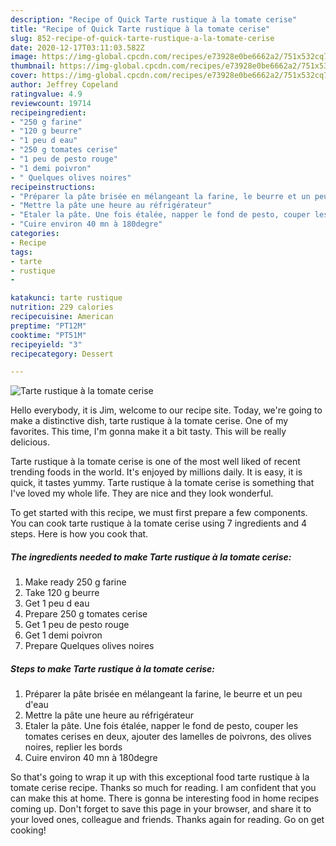```yaml
---
description: "Recipe of Quick Tarte rustique à la tomate cerise"
title: "Recipe of Quick Tarte rustique à la tomate cerise"
slug: 852-recipe-of-quick-tarte-rustique-a-la-tomate-cerise
date: 2020-12-17T03:11:03.582Z
image: https://img-global.cpcdn.com/recipes/e73928e0be6662a2/751x532cq70/tarte-rustique-a-la-tomate-cerise-photo-principale-de-la-recette.jpg
thumbnail: https://img-global.cpcdn.com/recipes/e73928e0be6662a2/751x532cq70/tarte-rustique-a-la-tomate-cerise-photo-principale-de-la-recette.jpg
cover: https://img-global.cpcdn.com/recipes/e73928e0be6662a2/751x532cq70/tarte-rustique-a-la-tomate-cerise-photo-principale-de-la-recette.jpg
author: Jeffrey Copeland
ratingvalue: 4.9
reviewcount: 19714
recipeingredient:
- "250 g farine"
- "120 g beurre"
- "1 peu d eau"
- "250 g tomates cerise"
- "1 peu de pesto rouge"
- "1 demi poivron"
- " Quelques olives noires"
recipeinstructions:
- "Préparer la pâte brisée en mélangeant la farine, le beurre et un peu d&#39;eau"
- "Mettre la pâte une heure au réfrigérateur"
- "Etaler la pâte. Une fois étalée, napper le fond de pesto, couper les tomates cerises en deux, ajouter des lamelles de poivrons, des olives noires, replier les bords"
- "Cuire environ 40 mn à 180degre"
categories:
- Recipe
tags:
- tarte
- rustique
- 

katakunci: tarte rustique  
nutrition: 229 calories
recipecuisine: American
preptime: "PT12M"
cooktime: "PT51M"
recipeyield: "3"
recipecategory: Dessert

---
```



![Tarte rustique à la tomate cerise](https://img-global.cpcdn.com/recipes/e73928e0be6662a2/751x532cq70/tarte-rustique-a-la-tomate-cerise-photo-principale-de-la-recette.jpg)

Hello everybody, it is Jim, welcome to our recipe site. Today, we're going to make a distinctive dish, tarte rustique à la tomate cerise. One of my favorites. This time, I'm gonna make it a bit tasty. This will be really delicious.



Tarte rustique à la tomate cerise is one of the most well liked of recent trending foods in the world. It's enjoyed by millions daily. It is easy, it is quick, it tastes yummy. Tarte rustique à la tomate cerise is something that I've loved my whole life. They are nice and they look wonderful.


To get started with this recipe, we must first prepare a few components. You can cook tarte rustique à la tomate cerise using 7 ingredients and 4 steps. Here is how you cook that.

<!--inarticleads1-->

##### The ingredients needed to make Tarte rustique à la tomate cerise:

1. Make ready 250 g farine
1. Take 120 g beurre
1. Get 1 peu d eau
1. Prepare 250 g tomates cerise
1. Get 1 peu de pesto rouge
1. Get 1 demi poivron
1. Prepare  Quelques olives noires




<!--inarticleads2-->

##### Steps to make Tarte rustique à la tomate cerise:

1. Préparer la pâte brisée en mélangeant la farine, le beurre et un peu d&#39;eau
1. Mettre la pâte une heure au réfrigérateur
1. Etaler la pâte. Une fois étalée, napper le fond de pesto, couper les tomates cerises en deux, ajouter des lamelles de poivrons, des olives noires, replier les bords
1. Cuire environ 40 mn à 180degre




So that's going to wrap it up with this exceptional food tarte rustique à la tomate cerise recipe. Thanks so much for reading. I am confident that you can make this at home. There is gonna be interesting food in home recipes coming up. Don't forget to save this page in your browser, and share it to your loved ones, colleague and friends. Thanks again for reading. Go on get cooking!
